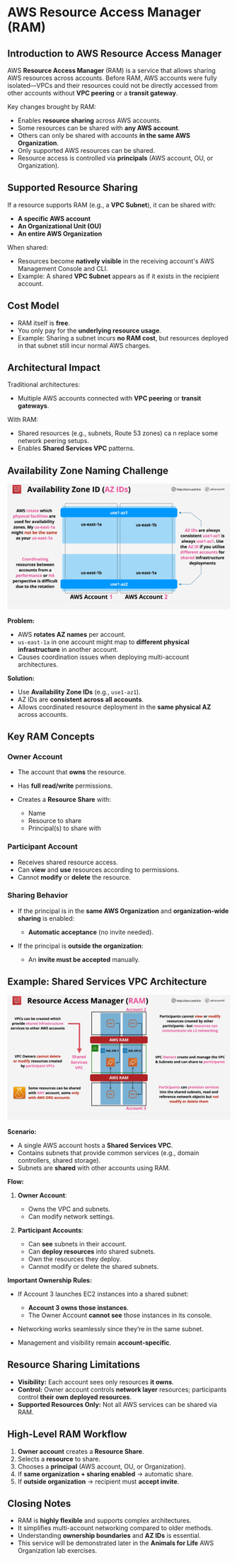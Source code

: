 # AWS Resource Access Manager (RAM)

## Introduction to AWS Resource Access Manager

AWS **Resource Access Manager** (RAM) is a service that allows sharing AWS resources across accounts.
Before RAM, AWS accounts were fully isolated—VPCs and their resources could not be directly accessed from other accounts without **VPC peering** or a **transit gateway**.

Key changes brought by RAM:

- Enables **resource sharing** across AWS accounts.
- Some resources can be shared with **any AWS account**.
- Others can only be shared with accounts **in the same AWS Organization**.
- Only supported AWS resources can be shared.
- Resource access is controlled via **principals** (AWS account, OU, or Organization).

## Supported Resource Sharing

If a resource supports RAM (e.g., a **VPC Subnet**), it can be shared with:

- **A specific AWS account**
- **An Organizational Unit (OU)**
- **An entire AWS Organization**

When shared:

- Resources become **natively visible** in the receiving account's AWS Management Console and CLI.
- Example: A shared **VPC Subnet** appears as if it exists in the recipient account.

## Cost Model

- RAM itself is **free**.
- You only pay for the **underlying resource usage**.
- Example: Sharing a subnet incurs **no RAM cost**, but resources deployed in that subnet still incur normal AWS charges.

## Architectural Impact

Traditional architectures:

- Multiple AWS accounts connected with **VPC peering** or **transit gateways**.

With RAM:

- Shared resources (e.g., subnets, Route 53 zones) ca n replace some network peering setups.
- Enables **Shared Services VPC** patterns.

## Availability Zone Naming Challenge

![alt text](image-11.png)

**Problem:**

- AWS **rotates AZ names** per account.
- `us-east-1a` in one account might map to **different physical infrastructure** in another account.
- Causes coordination issues when deploying multi-account architectures.

**Solution:**

- Use **Availability Zone IDs** (e.g., `use1-az1`).
- AZ IDs are **consistent across all accounts**.
- Allows coordinated resource deployment in the **same physical AZ** across accounts.

## Key RAM Concepts

### Owner Account

- The account that **owns** the resource.
- Has **full read/write** permissions.
- Creates a **Resource Share** with:

  - Name
  - Resource to share
  - Principal(s) to share with

### Participant Account

- Receives shared resource access.
- Can **view** and **use** resources according to permissions.
- Cannot **modify** or **delete** the resource.

### Sharing Behavior

- If the principal is in the **same AWS Organization** and **organization-wide sharing** is enabled:

  - **Automatic acceptance** (no invite needed).

- If the principal is **outside the organization**:

  - An **invite must be accepted** manually.

## Example: Shared Services VPC Architecture

![alt text](image-12.png)

**Scenario:**

- A single AWS account hosts a **Shared Services VPC**.
- Contains subnets that provide common services (e.g., domain controllers, shared storage).
- Subnets are **shared** with other accounts using RAM.

**Flow:**

1. **Owner Account**:

   - Owns the VPC and subnets.
   - Can modify network settings.

2. **Participant Accounts**:

   - Can **see** subnets in their account.
   - Can **deploy resources** into shared subnets.
   - Own the resources they deploy.
   - Cannot modify or delete the shared subnets.

**Important Ownership Rules:**

- If Account 3 launches EC2 instances into a shared subnet:

  - **Account 3 owns those instances**.
  - The Owner Account **cannot see** those instances in its console.

- Networking works seamlessly since they’re in the same subnet.
- Management and visibility remain **account-specific**.

## Resource Sharing Limitations

- **Visibility:** Each account sees only resources **it owns**.
- **Control:** Owner account controls **network layer** resources; participants control **their own deployed resources**.
- **Supported Resources Only:** Not all AWS services can be shared via RAM.

## High-Level RAM Workflow

1. **Owner account** creates a **Resource Share**.
2. Selects a **resource** to share.
3. Chooses a **principal** (AWS account, OU, or Organization).
4. If **same organization + sharing enabled** → automatic share.
5. If **outside organization** → recipient must **accept invite**.

## Closing Notes

- RAM is **highly flexible** and supports complex architectures.
- It simplifies multi-account networking compared to older methods.
- Understanding **ownership boundaries** and **AZ IDs** is essential.
- This service will be demonstrated later in the **Animals for Life** AWS Organization lab exercises.
